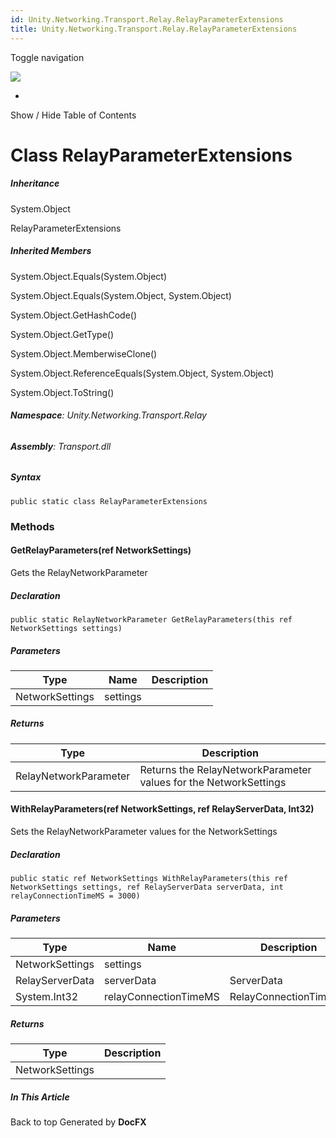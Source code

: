 ```yaml
---
id: Unity.Networking.Transport.Relay.RelayParameterExtensions
title: Unity.Networking.Transport.Relay.RelayParameterExtensions
---
```


<div id="wrapper">

<div>

<div class="container">

<div class="navbar-header">

Toggle navigation

<img src="../logo.svg" id="logo" class="svg" />

</div>

<div id="navbar" class="collapse navbar-collapse">

<div class="form-group">

</div>

</div>

</div>

<div class="subnav navbar navbar-default">

<div id="breadcrumb" class="container hide-when-search">

-   

</div>

</div>

</div>

<div class="container body-content hide-when-search" role="main">

<div class="sidenav hide-when-search">

Show / Hide Table of Contents

<div id="sidetoggle" class="sidetoggle collapse">

<div id="sidetoc">

</div>

</div>

</div>

<div class="article row grid-right">

<div class="col-md-10">

# Class RelayParameterExtensions

<div class="markdown level0 summary">

</div>

<div class="markdown level0 conceptual">

</div>

<div class="inheritance">

##### Inheritance

<div class="level0">

System.Object

</div>

<div class="level1">

RelayParameterExtensions

</div>

</div>

<div class="inheritedMembers">

##### Inherited Members

<div>

System.Object.Equals(System.Object)

</div>

<div>

System.Object.Equals(System.Object, System.Object)

</div>

<div>

System.Object.GetHashCode()

</div>

<div>

System.Object.GetType()

</div>

<div>

System.Object.MemberwiseClone()

</div>

<div>

System.Object.ReferenceEquals(System.Object, System.Object)

</div>

<div>

System.Object.ToString()

</div>

</div>

###### **Namespace**: Unity.Networking.Transport.Relay

###### **Assembly**: Transport.dll

##### Syntax

<div class="codewrapper">

``` lang-csharp
public static class RelayParameterExtensions
```

</div>

### Methods

#### GetRelayParameters(ref NetworkSettings)

<div class="markdown level1 summary">

Gets the RelayNetworkParameter

</div>

<div class="markdown level1 conceptual">

</div>

##### Declaration

<div class="codewrapper">

``` lang-csharp
public static RelayNetworkParameter GetRelayParameters(this ref NetworkSettings settings)
```

</div>

##### Parameters

| Type            | Name     | Description |
|-----------------|----------|-------------|
| NetworkSettings | settings |             |

##### Returns

| Type                  | Description                                                      |
|-----------------------|------------------------------------------------------------------|
| RelayNetworkParameter | Returns the RelayNetworkParameter values for the NetworkSettings |

#### WithRelayParameters(ref NetworkSettings, ref RelayServerData, Int32)

<div class="markdown level1 summary">

Sets the RelayNetworkParameter values for the NetworkSettings

</div>

<div class="markdown level1 conceptual">

</div>

##### Declaration

<div class="codewrapper">

``` lang-csharp
public static ref NetworkSettings WithRelayParameters(this ref NetworkSettings settings, ref RelayServerData serverData, int relayConnectionTimeMS = 3000)
```

</div>

##### Parameters

| Type            | Name                  | Description           |
|-----------------|-----------------------|-----------------------|
| NetworkSettings | settings              |                       |
| RelayServerData | serverData            | ServerData            |
| System.Int32    | relayConnectionTimeMS | RelayConnectionTimeMS |

##### Returns

| Type            | Description |
|-----------------|-------------|
| NetworkSettings |             |

</div>

<div class="hidden-sm col-md-2" role="complementary">

<div class="sideaffix">

<div class="contribution">

</div>

##### In This Article

<div>

</div>

</div>

</div>

</div>

</div>

<div class="grad-bottom">

</div>

<div class="footer">

<div class="container">

Back to top Generated by **DocFX**

</div>

</div>

</div>
